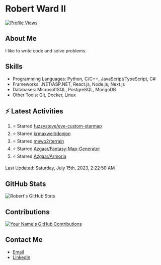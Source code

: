 
# Robert Ward II

[![Profile Views](https://komarev.com/ghpvc/?username=Robert-W-Ward)](https://github.com/Robert-W-Ward)

## About Me
I like to write code and solve problems.

## Skills
- Programming Languages: Python, C/C++, JavaScript/TypeScript, C#
- Frameworks: .NET/ASP.NET, React.js, Node.js, Next.js
- Databases: MicrosoftSQL, PostgreSQL, MongoDB
- Other Tools: Git, Docker, Linux

## :zap: Latest Activities
<!--RECENT_ACTIVITY:start-->
1. ⭐ Starred [fuzzysteve/eve-custom-starmap](https://github.com/fuzzysteve/eve-custom-starmap)
2. ⭐ Starred [krmaxwell/donjon](https://github.com/krmaxwell/donjon)
3. ⭐ Starred [mewo2/terrain](https://github.com/mewo2/terrain)
4. ⭐ Starred [Azgaar/Fantasy-Map-Generator](https://github.com/Azgaar/Fantasy-Map-Generator)
5. ⭐ Starred [Azgaar/Armoria](https://github.com/Azgaar/Armoria)
<!--RECENT_ACTIVITY:end-->

<!--RECENT_ACTIVITY:last_update-->
Last Updated: Saturday, July 15th, 2023, 2:22:50 AM
<!--RECENT_ACTIVITY:last_update_end-->

<!--END_SECTIN:activity-->
## GitHub Stats
![Robert's GitHub Stats](https://github-readme-stats.vercel.app/api?username=Robert-W-Ward&show_icons=true&theme=radical)

## Contributions
[![Your Name's GitHub Contributions](https://github-readme-streak-stats.herokuapp.com/?user=Robert-W-Ward&theme=radical)](https://github.com/your-username)

## Contact Me
- [Email](mailto:robertwesleyward2019@gmail.com)
- [LinkedIn](https://linkedin.com/in/https://www.linkedin.com/in/robert-ward-ii/)
